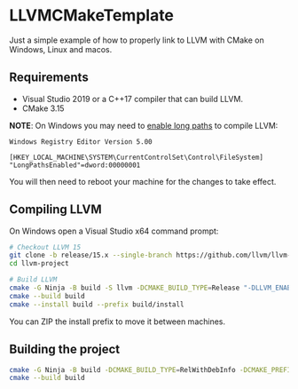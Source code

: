 # LLVMCMakeTemplate

Just a simple example of how to properly link to LLVM with CMake on Windows, Linux and macos.

## Requirements

- Visual Studio 2019 or a C++17 compiler that can build LLVM.
- CMake 3.15

**NOTE**: On Windows you may need to [enable long paths](https://docs.microsoft.com/en-us/windows/win32/fileio/maximum-file-path-limitation?tabs=cmd#enable-long-paths-in-windows-10-version-1607-and-later) to compile LLVM:

```
Windows Registry Editor Version 5.00

[HKEY_LOCAL_MACHINE\SYSTEM\CurrentControlSet\Control\FileSystem]
"LongPathsEnabled"=dword:00000001
```

You will then need to reboot your machine for the changes to take effect.

## Compiling LLVM

On Windows open a Visual Studio x64 command prompt:

```bash
# Checkout LLVM 15
git clone -b release/15.x --single-branch https://github.com/llvm/llvm-project.git --depth 1
cd llvm-project

# Build LLVM
cmake -G Ninja -B build -S llvm -DCMAKE_BUILD_TYPE=Release "-DLLVM_ENABLE_PROJECTS=clang;lld" -DLLVM_PARALLEL_LINK_JOBS=1 -DLLVM_BUILD_EXAMPLES=OFF -DLLVM_BUILD_TESTS=OFF
cmake --build build
cmake --install build --prefix build/install
```

You can ZIP the install prefix to move it between machines.

## Building the project

```bash
cmake -G Ninja -B build -DCMAKE_BUILD_TYPE=RelWithDebInfo -DCMAKE_PREFIX_PATH=llvm-project/build/install
cmake --build build
```
